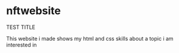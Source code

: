 # nftwebsite


TEST TITLE

This website i made shows my html and css skills about a topic i am interested in
